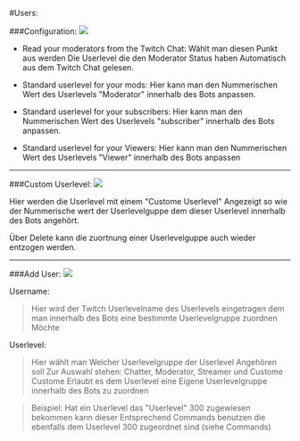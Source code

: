 #Users:

###Configuration:
<img src="http://i.imgur.com/2qkJLyC.png"/>

- Read your moderators from the Twitch Chat:
Wählt man diesen Punkt aus werden Die Userlevel die den Moderator Status haben Automatisch aus dem Twitch Chat gelesen.

- Standard userlevel for your mods:
Hier kann man den Nummerischen Wert des Userlevels "Moderator" innerhalb des Bots anpassen.

- Standard userlevel for your subscribers:
Hier kann man den Nummerischen Wert des Userlevels "subscriber" innerhalb des Bots anpassen.

- Standard userlevel for your Viewers:
Hier kann man den Nummerischen Wert des Userlevels "Viewer" innerhalb des Bots anpassen

<hr>

###Custom Userlevel:
<img src="http://i.imgur.com/UD0yIfn.png"/>

Hier werden die Userlevel mit einem "Custome Userlevel" Angezeigt so wie der Nummerische wert der Userlevelguppe dem dieser Userlevel innerhalb des Bots angehört.

Über Delete kann die zuortnung einer Userlevelguppe auch wieder entzogen werden.

<hr>

###Add User:
<img src="http://i.imgur.com/W3y46KX.png"/>

Username:
> Hier wird der Twitch Userlevelname des Userlevels eingetragen dem man innerhalb des Bots eine bestimmte Userlevelgruppe zuordnen Möchte

Userlevel:
> Hier wählt man Welcher Userlevelgruppe der Userlevel Angehören soll
Zur Auswahl stehen: Chatter, Moderator, Streamer und Custome
Custome Erlaubt es dem Userlevel eine Eigene Userlevelgruppe innerhalb des Bots zu zuordnen

> Beispiel:
Hat ein Userlevel das "Userlevel" 300 zugewiesen bekommen kann dieser Entsprechend Commands benutzen die ebenfalls dem Userlevel 300 zugeordnet sind (siehe Commands)
